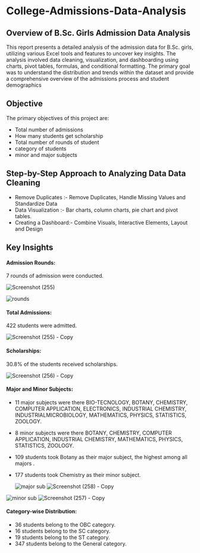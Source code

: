 # College-Admissions-Data-Analysis

## Overview of B.Sc. Girls Admission Data Analysis

This report presents a detailed analysis of the admission data for B.Sc. girls, utilizing various Excel tools and features to uncover key insights. The analysis involved data cleaning, visualization, and dashboarding using charts, pivot tables, formulas, and conditional formatting. The primary goal was to understand the distribution and trends within the dataset and provide a comprehensive overview of the admissions process and student demographics

## Objective

The primary objectives of this project are:
- Total number of admissions
- How many students get scholarship
- Total number of rounds of student
- category of students
- minor and major subjects

## Step-by-Step Approach to Analyzing Data Data Cleaning
- Remove Duplicates :- Remove Duplicates,  Handle Missing Values and Standardize Data
- Data Visualization :- Bar charts, column charts, pie chart and pivot tables.
- Creating a Dashboard:- Combine Visuals, Interactive Elements, Layout and Design

## Key Insights
#### Admission Rounds: 
7 rounds of admission were conducted.

![Screenshot (255)](https://github.com/anjali-thawani/IPL-data-analysis/assets/168136647/526e593a-a2be-4f55-a3a6-d279d77e5a83)

![rounds](https://github.com/anjali-thawani/IPL-data-analysis/assets/168136647/af8d9cce-8d92-401a-8cc2-276bd900f7b4)
#### Total Admissions: 
422 students were admitted.

![Screenshot (255) - Copy](https://github.com/anjali-thawani/College-Admissions-Data-Analysis/assets/168136647/7e3b119f-72ca-47e8-884a-373b2cb5b367)

#### Scholarships: 
30.8% of the students received scholarships.

![Screenshot (256) - Copy](https://github.com/anjali-thawani/IPL-data-analysis/assets/168136647/b9281784-9b74-4bae-8c60-bf6a78aa4d1f)
#### Major and Minor Subjects: 
- 11 major subjects were there BIO-TECNOLOGY, BOTANY, CHEMISTRY, COMPUTER APPLICATION, ELECTRONICS, INDUSTRIAL CHEMISTRY, INDUSTRIALMICROBIOLOGY, MATHEMATICS, PHYSICS, STATISTICS, ZOOLOGY.
- 8 minor subjects were there  BOTANY, CHEMISTRY, COMPUTER APPLICATION, INDUSTRIAL CHEMISTRY, MATHEMATICS, PHYSICS, STATISTICS, ZOOLOGY.
- 109 students took Botany as their major subject, the highest among all majors .
- 177 students took Chemistry as their minor subject.

  ![major sub](https://github.com/anjali-thawani/IPL-data-analysis/assets/168136647/ce94aafe-2558-4127-9407-ee7234d26755)
![Screenshot (258) - Copy](https://github.com/anjali-thawani/IPL-data-analysis/assets/168136647/3d47a96d-5053-45e5-be4f-e22682925cf2)

![minor sub](https://github.com/anjali-thawani/IPL-data-analysis/assets/168136647/dcd6f774-baf8-4509-9ed5-a59151acaac0)
![Screenshot (257) - Copy](https://github.com/anjali-thawani/IPL-data-analysis/assets/168136647/deeb8655-9b1f-4e2c-ba56-ed8cd431136f)

#### Category-wise Distribution:
- 36 students belong to the OBC category.
- 16 students belong to the SC category.
- 19 students belong to the ST category.
- 347 students belong to the General category.



